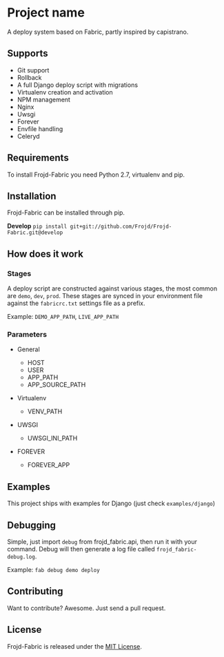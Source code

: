 # Project name
A deploy system based on Fabric, partly inspired by capistrano.

## Supports
- Git support
- Rollback
- A full Django deploy script with migrations
- Virtualenv creation and activation
- NPM management
- Nginx
- Uwsgi
- Forever
- Envfile handling
- Celeryd

## Requirements
To install Frojd-Fabric you need Python 2.7, virtualenv and pip.

## Installation

Frojd-Fabric can be installed through pip.


**Develop**
`pip install git+git://github.com/Frojd/Frojd-Fabric.git@develop`

## How does it work

### Stages
A deploy script are constructed against various stages, the most common are `demo`, `dev`, `prod`. These stages are synced in your environment file against the `fabricrc.txt` settings file as a prefix.

Example: `DEMO_APP_PATH`, `LIVE_APP_PATH`

### Parameters

- General
	- HOST
	- USER
	- APP_PATH
	- APP_SOURCE_PATH

- Virtualenv
	- VENV_PATH

- UWSGI
	- UWSGI_INI_PATH

- FOREVER
    - FOREVER_APP


## Examples

This project ships with examples for Django (just check `examples/django`)

## Debugging

Simple, just import `debug` from frojd_fabric.api, then run it with your command.
Debug will then generate a log file called `frojd_fabric-debug.log`.

Example: `fab debug demo deploy`


## Contributing

Want to contribute? Awesome. Just send a pull request.


## License

Frojd-Fabric is released under the [MIT License](http://www.opensource.org/licenses/MIT).

